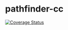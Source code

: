 pathfinder-cc
=============

[![Coverage Status](https://coveralls.io/repos/achappell/pathfinder-cc/badge.png)](https://coveralls.io/r/achappell/pathfinder-cc)
